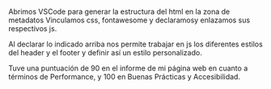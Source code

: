 Abrimos VSCode para generar la estructura del html en la zona de metadatos Vinculamos css, fontawesome y declaramosy enlazamos sus respectivos js.

Al declarar lo indicado arriba nos permite trabajar en js los diferentes estilos del header y el footer y definir así un estilo personalizado.

Tuve una puntuación de 90 en el informe de mi página web en cuanto a términos de Performance, y 100 en Buenas Prácticas y Accesibilidad.
